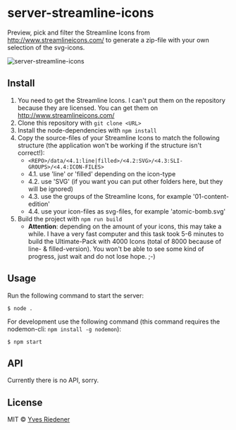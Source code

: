 # server-streamline-icons

Preview, pick and filter the Streamline Icons from http://www.streamlineicons.com/ to generate a zip-file with your own selection of the svg-icons.

![server-streamline-icons](https://raw.githubusercontent.com/reecube/server-streamline-icons/master/readme/screenshot1.png)

## Install

1. You need to get the Streamline Icons. I can't put them on the repository because they are licensed. You can get them on http://www.streamlineicons.com/
2. Clone this repository with `git clone <URL>`
3. Install the node-dependencies with `npm install`
4. Copy the source-files of your Streamline Icons to match the following structure (the application won't be working if the structure isn't correct!):
    - `<REPO>/data/<4.1:line|filled>/<4.2:SVG>/<4.3:SLI-GROUPS>/<4.4:ICON-FILES>`
    - 4.1. use 'line' or 'filled' depending on the icon-type
    - 4.2. use 'SVG' (if you want you can put other folders here, but they will be ignored)
    - 4.3. use the groups of the Streamline Icons, for example '01-content-edition'
    - 4.4. use your icon-files as svg-files, for example 'atomic-bomb.svg'
5. Build the project with `npm run build`
    - **Attention**: depending on the amount of your icons, this may take a while. I have a very fast computer and this task took 5-6 minutes to build the Ultimate-Pack with 4000 Icons (total of 8000 because of line- & filled-version). You won't be able to see some kind of progress, just wait and do not lose hope. ;-)

## Usage

Run the following command to start the server:

```
$ node .
```

For development use the following command (this command requires the nodemon-cli: `npm install -g nodemon`):

```
$ npm start
```

## API

Currently there is no API, sorry.

## License

MIT © [Yves Riedener](http://yves.reecube.com)
